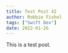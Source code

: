 ```yaml
---
title: Test Post 42
author: Robbie Fishel
tags: ["Swift Dev"]
date: 2022-01-26
---
```


This is a test post.